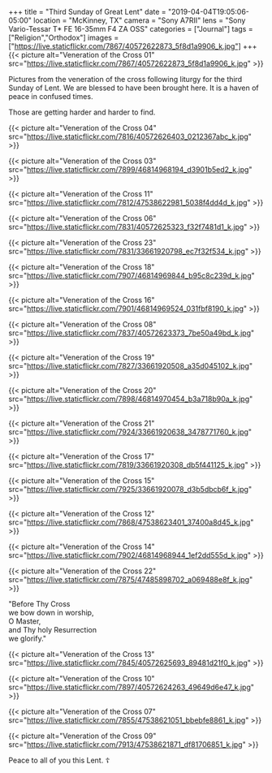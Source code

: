 +++
title = "Third Sunday of Great Lent"
date = "2019-04-04T19:05:06-05:00"
location = "McKinney, TX"
camera = "Sony A7RII"
lens = "Sony Vario-Tessar T* FE 16-35mm F4 ZA OSS"
categories = ["Journal"]
tags = ["Religion","Orthodox"]
images = ["https://live.staticflickr.com/7867/40572622873_5f8d1a9906_k.jpg"]
+++
{{< picture alt="Veneration of the Cross 01" src="https://live.staticflickr.com/7867/40572622873_5f8d1a9906_k.jpg" >}}
<!--more-->

Pictures from the veneration of the cross following liturgy for the third Sunday of Lent. We are blessed to have been brought here. It is a haven of peace in confused times.

Those are getting harder and harder to find. 

{{< picture alt="Veneration of the Cross 04" src="https://live.staticflickr.com/7816/40572626403_0212367abc_k.jpg" >}}

{{< picture alt="Veneration of the Cross 03" src="https://live.staticflickr.com/7899/46814968194_d3901b5ed2_k.jpg" >}}
           
{{< picture alt="Veneration of the Cross 11" src="https://live.staticflickr.com/7812/47538622981_5038f4dd4d_k.jpg" >}}
           
{{< picture alt="Veneration of the Cross 06" src="https://live.staticflickr.com/7831/40572625323_f32f7481d1_k.jpg" >}}

{{< picture alt="Veneration of the Cross 23" src="https://live.staticflickr.com/7831/33661920798_ec7f32f534_k.jpg" >}}

{{< picture alt="Veneration of the Cross 18" src="https://live.staticflickr.com/7907/46814969844_b95c8c239d_k.jpg" >}}

{{< picture alt="Veneration of the Cross 16" src="https://live.staticflickr.com/7901/46814969524_031fbf8190_k.jpg" >}}

{{< picture alt="Veneration of the Cross 08" src="https://live.staticflickr.com/7837/40572623373_7be50a49bd_k.jpg" >}}

{{< picture alt="Veneration of the Cross 19" src="https://live.staticflickr.com/7827/33661920508_a35d045102_k.jpg" >}}

{{< picture alt="Veneration of the Cross 20" src="https://live.staticflickr.com/7898/46814970454_b3a718b90a_k.jpg" >}}

{{< picture alt="Veneration of the Cross 21" src="https://live.staticflickr.com/7924/33661920638_3478771760_k.jpg" >}}

{{< picture alt="Veneration of the Cross 17" src="https://live.staticflickr.com/7819/33661920308_db5f441125_k.jpg" >}}

{{< picture alt="Veneration of the Cross 15" src="https://live.staticflickr.com/7925/33661920078_d3b5dbcb6f_k.jpg" >}}

{{< picture alt="Veneration of the Cross 12" src="https://live.staticflickr.com/7868/47538623401_37400a8d45_k.jpg" >}}

{{< picture alt="Veneration of the Cross 14" src="https://live.staticflickr.com/7902/46814968944_1ef2dd555d_k.jpg" >}}

{{< picture alt="Veneration of the Cross 22" src="https://live.staticflickr.com/7875/47485898702_a069488e8f_k.jpg" >}}

"Before Thy Cross <br>
we bow down in worship, <br>
O Master, <br>
and Thy holy Resurrection <br>
we glorify."

{{< picture alt="Veneration of the Cross 13" src="https://live.staticflickr.com/7845/40572625693_89481d21f0_k.jpg" >}}

{{< picture alt="Veneration of the Cross 10" src="https://live.staticflickr.com/7897/40572624263_49649d6e47_k.jpg" >}}

{{< picture alt="Veneration of the Cross 07" src="https://live.staticflickr.com/7855/47538621051_bbebfe8861_k.jpg" >}}

{{< picture alt="Veneration of the Cross 09" src="https://live.staticflickr.com/7913/47538621871_df81706851_k.jpg" >}}

Peace to all of you this Lent.   ☦️
